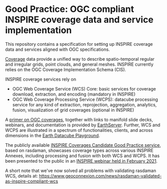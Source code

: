 # Good Practice: OGC compliant INSPIRE coverage data and service implementation

This repository contains a specification for setting up INSPIRE coverage data and services aligned with OGC specifications.

[Coverage](https://en.wikipedia.org/wiki/Coverage_data) data provide a unified way to describe spatio-temporal regular and irregular grids, point clouds, and general meshes.
INSPIRE currently relies on the OGC Coverage Implementation Schema (CIS).

INSPIRE coverage services rely on 
- OGC Web Coverage Service (WCS) Core: basic services for coverage download, extraction, and encoding (mandatory in INSPIRE)
- OGC Web Coverage Processing Service (WCPS): datacube processing service for any kind of extraction, reprojection, aggregation, analytics, fusion, visualization of grid coverages (optional in INSPIRE)

A [primer on OGC coverages](https://earthserver.eu/wcs), together with links to manifold slide decks, webinars, and documentation is provided by [EarthServer](https://earthserver.eu). Further, WCS and WCPS are illustrated in a spectrum of functionalities, clients, and across dimensions in the [Earth Datacube Playground](https://standards.rasdaman.com/).

The  publicly available [INSPIRE Coverages Candidate Good Practice service](https://inspire-wcs.eu), based on rasdaman, showcases coverage types across various INSPIRE Annexes, including processing and fusion with both WCS and WCPS. It has been presented to the public in an [INSPIRE webinar held in February 2021](https://inspire.ec.europa.eu/coverage-good-practice).

A short note that we've now solved all problems with validating rasdaman WCS, details at: https://www.geoconnexion.com/news/rasdaman-validated-as-inspire-compliant-wcs
